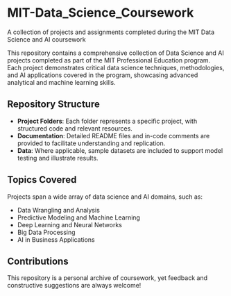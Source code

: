 # MIT-Data_Science_Coursework
A collection of projects and assignments completed during the MIT Data Science and AI coursework

This repository contains a comprehensive collection of Data Science and AI projects completed as part of the MIT Professional Education program. Each project demonstrates critical data science techniques, methodologies, and AI applications covered in the program, showcasing advanced analytical and machine learning skills.

## Repository Structure

- **Project Folders**: Each folder represents a specific project, with structured code and relevant resources.
- **Documentation**: Detailed README files and in-code comments are provided to facilitate understanding and replication.
- **Data**: Where applicable, sample datasets are included to support model testing and illustrate results.

## Topics Covered

Projects span a wide array of data science and AI domains, such as:
- Data Wrangling and Analysis
- Predictive Modeling and Machine Learning
- Deep Learning and Neural Networks
- Big Data Processing
- AI in Business Applications

## Contributions

This repository is a personal archive of coursework, yet feedback and constructive suggestions are always welcome!


